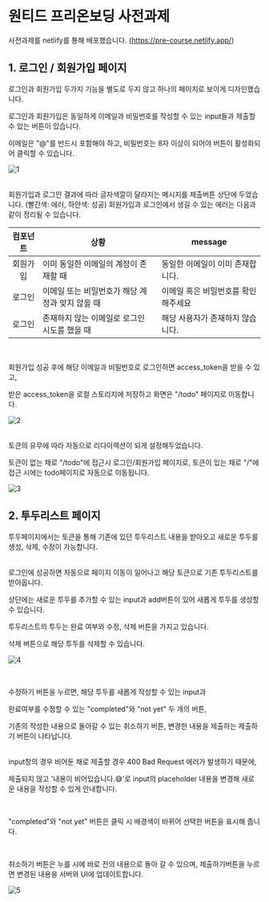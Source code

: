 # 원티드 프리온보딩 사전과제



사전과제를 netlify를 통해 배포했습니다. (https://pre-course.netlify.app/)



## 1. 로그인 / 회원가입 페이지

로그인과 회원가입 두가지 기능을 별도로 두지 않고 하나의 페이지로 보이게 디자인했습니다.		

로그인과 회원가입은 동일하게 이메일과 비밀번호를 작성할 수 있는 input들과 제출할 수 있는 버튼이 있습니다.

이메일은 "@"를 반드시 포함해야 하고, 비밀번호는 8자 이상이 되어야 버튼이 활성화되어 클릭할 수 있습니다.  


![1](https://user-images.githubusercontent.com/80830981/195162701-50094a0c-d138-461f-94cd-c0a398a7c440.gif)  

</br>
회원가입과 로그인 결과에 따라 글자색깔이 달라지는 메시지를  제출버튼 상단에 두었습니다. (빨간색: 에러, 하얀색: 성공)
회원가입과 로그인에서 생길 수 있는 에러는 다음과 같이 정리될 수 있습니다.

<br/>


| 컴포넌트 |상황    | message                          |
| :------: | ---------------- | -------------------------------- |
| 회원가입 | 이미 동일한 이메일의 계정이 존재할 때  | 동일한 이메일이 이미 존재합니다. |
|  로그인  | 이메일 또는 비밀번호가 해당 계정과 맞지 않을 때 | 이메일 혹은 비밀번호를 확인해주세요                  |
|  로그인  | 존재하지 않는 이메일로 로그인 시도를 했을 때    | 해당 사용자가 존재하지 않습니다. |  


</br>

회원가입 성공 후에 해당 이메일과 비밀번호로 로그인하면 access_token을 받을 수 있고,

받은 access_token을 로컬 스토리지에 저장하고 화면은 "/todo" 페이지로 이동합니다. 




![2](https://user-images.githubusercontent.com/80830981/195253337-c4965a85-d65a-4c5c-b08a-c0542e0315ed.gif)




</br>
토큰의 유무에 따라 자동으로 리다이렉션이 되게 설정해두었습니다.  


토큰이 없는 채로 "/todo"에 접근시 로그인/회원가입 페이지로, 
토큰이 있는 채로 "/"에 접근 시에는 todo페이지로 자동으로 이동됩니다.



![3](https://user-images.githubusercontent.com/80830981/195254415-f6a957f9-25bb-4251-8242-02516a6ae004.gif)


 

## 2. 투두리스트 페이지

 투두페이지에서는 토큰을 통해 기존에 있던 투두리스트 내용을 받아오고 새로운 투두를 생성, 삭제, 수정이 가능합니다.
</br>
</br>

로그인에 성공하면 자동으로 페이지 이동이 일어나고 해당 토큰으로 기존 투두리스트를 받아옵니다.

상단에는 새로운 투두를 추가할 수 있는 input과 add버튼이 있어 새롭게 투두를 생성할 수 있습니다.

투두리스트의 투두는 완료 여부와 수정, 삭제 버튼을 가지고 있습니다. 


삭제 버튼으로 해당 투두를 삭제할 수 있습니다.  


![4](https://user-images.githubusercontent.com/80830981/195255092-2166532d-593a-440c-a2ea-84046a11bd8f.gif)

</br>

수정하기 버튼을 누르면, 해당 투두를 새롭게 작성할 수 있는 input과 

완료여부를 수정할 수 있는 "completed"와 "not yet" 두 개의 버튼, 

기존의 작성한 내용으로 돌아갈 수 있는 취소하기 버튼, 변경한 내용을 제출하는 제출하기 버튼이 나타납니다.


</br>
input창의 경우 비어둔 채로 제출할 경우 400 Bad Request 에러가 발생하기 때문에, 

제출되지 않고 '내용이 비어있습니다.😅'로 input의 placeholder 내용을 변경해 새로운 내용을 작성할 수 있게 안내합니다.

</br>
 
"completed"와 "not yet" 버튼은 클릭 시 배경색이 바뀌어 선택한 버튼을 표시해 줍니다.

</br>
 
취소하기 버튼은 누를 시에 바로 전의 내용으로 돌아 갈 수 있으며, 제출하기버튼을 누르면 변경된 내용을 서버와 UI에 업데이트합니다. 


![5](https://user-images.githubusercontent.com/80830981/195255554-22fab375-2ce5-42a5-862c-91e009107660.gif)





